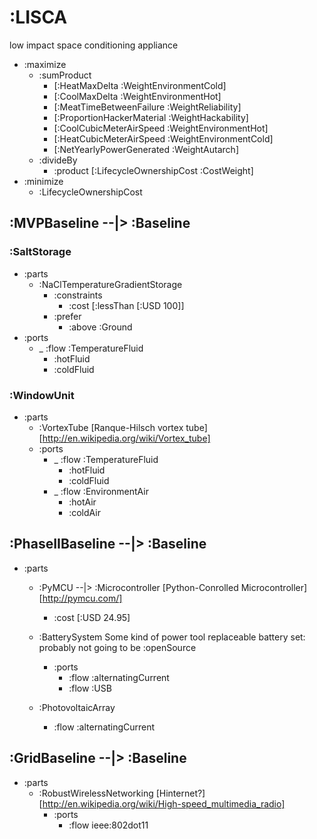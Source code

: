 # :LISCA
low impact space conditioning appliance

- :maximize
    - :sumProduct
        - [:HeatMaxDelta :WeightEnvironmentCold]
        - [:CoolMaxDelta :WeightEnvironmentHot]
        - [:MeatTimeBetweenFailure :WeightReliability]
        - [:ProportionHackerMaterial :WeightHackability]
        - [:CoolCubicMeterAirSpeed :WeightEnvironmentHot]
        - [:HeatCubicMeterAirSpeed :WeightEnvironmentCold]
        - [:NetYearlyPowerGenerated :WeightAutarch]
    - :divideBy
        - :product [:LifecycleOwnershipCost :CostWeight]
- :minimize
    - :LifecycleOwnershipCost


## :MVPBaseline --|> :Baseline
### :SaltStorage
- :parts
    - :NaClTemperatureGradientStorage
        - :constraints
            - :cost [:lessThan [:USD 100]]
        - :prefer
            - :above :Ground
- :ports
    - _ :flow :TemperatureFluid 
        - :hotFluid
        - :coldFluid
    
### :WindowUnit
- :parts
    - :VortexTube
        [Ranque-Hilsch vortex tube][http://en.wikipedia.org/wiki/Vortex_tube]
    - :ports
        - _ :flow :TemperatureFluid
            - :hotFluid
            - :coldFluid
        - _ :flow :EnvironmentAir
            - :hotAir
            - :coldAir

## :PhaseIIBaseline --|> :Baseline
- :parts
    - :PyMCU --|> :Microcontroller
        [Python-Conrolled Microcontroller][http://pymcu.com/]
        - :cost [:USD 24.95]
    - :BatterySystem
        Some kind of power tool replaceable battery set: probably not going to 
        be :openSource
        
        - :ports
            - :flow :alternatingCurrent
            - :flow :USB
    - :PhotovoltaicArray
        - :flow :alternatingCurrent

## :GridBaseline --|> :Baseline
- :parts
    - :RobustWirelessNetworking
        [Hinternet?][http://en.wikipedia.org/wiki/High-speed_multimedia_radio]
        - :ports
            - :flow ieee:802dot11